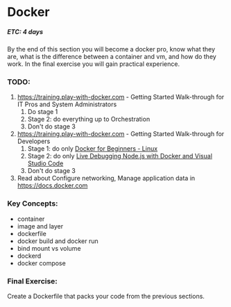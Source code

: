 # Docker
##### ETC: 4 days
By the end of this section you will become a docker pro, know what they are, 
what is the difference between a container and vm, and how do they work. 
In the final exercise you will gain practical experience.

### TODO:
1. https://training.play-with-docker.com - Getting Started Walk-through for IT Pros and System Administrators
    1. Do stage 1
    2. Stage 2: do everything up to Orchestration
    3. Don't do stage 3
2. https://training.play-with-docker.com - Getting Started Walk-through for Developers
    1. Stage 1: do only [Docker for Beginners - Linux](https://training.play-with-docker.com/beginner-linux/)
    2. Stage 2: do only [Live Debugging Node.js with Docker and Visual Studio Code](https://training.play-with-docker.com/nodejs-live-debugging/)
    3. Don't do stage 3
3. Read about Configure networking, Manage application data in https://docs.docker.com

### Key Concepts:
-   container
-   image and layer
-   dockerfile
-   docker build and docker run
-   bind mount vs volume
-   dockerd
-   docker compose
    
### Final Exercise:
Create a Dockerfile that packs your code from the previous sections.
